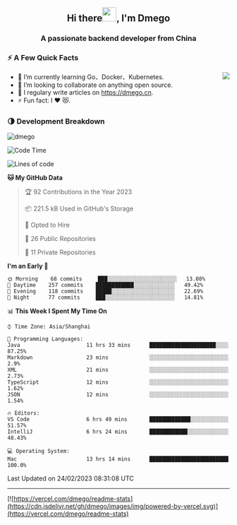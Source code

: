 <h2 align="center">Hi there<img src="https://cdn.jsdelivr.net/gh/dmego/images/img/Hi.gif" height="32" />, I'm Dmego </h2>
<h3 align="center">A passionate backend developer from China</h3>

### ⚡️ A Few Quick Facts

<img align="right" src="https://readme-stats-dmego.vercel.app/api?username=dmego&show_icons=true&icon_color=1573B3&hide_title=true&text_color=718096&bg_color=00000000&hide_border=true"/>

<ul>
    <li> 🌱 I’m currently learning Go、Docker、Kubernetes.</li>
    <li> 👯 I’m looking to collaborate on anything open source.</li>
    <li> 📝 I regulary write articles on <a href="https://dmego.cn">https://dmego.cn</a>.</li>
    <li> ⚡ Fun fact: I ❤️ 😻.</li>
</ul>

### 🌗 Development Breakdown

<img src="https://komarev.com/ghpvc/?username=dmego" alt="dmego" />

<!--START_SECTION:waka-->
![Code Time](http://img.shields.io/badge/Code%20Time-1%2C977%20hrs%201%20min-blue)

![Lines of code](https://img.shields.io/badge/From%20Hello%20World%20I%27ve%20Written-225%20Thousand%20lines%20of%20code-blue)

**🐱 My GitHub Data** 

> 🏆 92 Contributions in the Year 2023
 > 
> 📦 221.5 kB Used in GitHub's Storage 
 > 
> 💼 Opted to Hire
 > 
> 📜 26 Public Repositories 
 > 
> 🔑 11 Private Repositories  
 > 
**I'm an Early 🐤** 

```text
🌞 Morning    68 commits     ███░░░░░░░░░░░░░░░░░░░░░░   13.08% 
🌆 Daytime    257 commits    ████████████░░░░░░░░░░░░░   49.42% 
🌃 Evening    118 commits    █████░░░░░░░░░░░░░░░░░░░░   22.69% 
🌙 Night      77 commits     ███░░░░░░░░░░░░░░░░░░░░░░   14.81%

```


📊 **This Week I Spent My Time On** 

```text
⌚︎ Time Zone: Asia/Shanghai

💬 Programming Languages: 
Java                     11 hrs 33 mins      █████████████████████░░░░   87.25% 
Markdown                 23 mins             ░░░░░░░░░░░░░░░░░░░░░░░░░   2.9% 
XML                      21 mins             ░░░░░░░░░░░░░░░░░░░░░░░░░   2.73% 
TypeScript               12 mins             ░░░░░░░░░░░░░░░░░░░░░░░░░   1.62% 
JSON                     12 mins             ░░░░░░░░░░░░░░░░░░░░░░░░░   1.54%

🔥 Editors: 
VS Code                  6 hrs 49 mins       █████████████░░░░░░░░░░░░   51.57% 
IntelliJ                 6 hrs 24 mins       ████████████░░░░░░░░░░░░░   48.43%

💻 Operating System: 
Mac                      13 hrs 14 mins      █████████████████████████   100.0%

```


 Last Updated on 24/02/2023 08:31:08 UTC
<!--END_SECTION:waka-->

---

[![https://vercel.com/dmego/readme-stats](https://cdn.jsdelivr.net/gh/dmego/images/img/powered-by-vercel.svg)](https://vercel.com/dmego/readme-stats)


